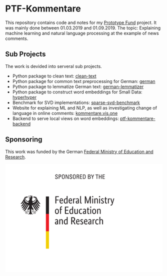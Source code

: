 # PTF-Kommentare

This repository contains code and notes for my [Prototype Fund](https://prototypefund.de/) project. It was mainly done between 01.03.2019 and 01.09.2019. The topic: Explaining machine learning and natural language processing at the example of news comments.

## Sub Projects

The work is devided into serveral sub projects.

- Python package to clean text: [clean-text](https://github.com/jfilter/clean-text)
- Python package for common text preprocessing for German: [german](https://github.com/jfilter/german-preprocessing)
- Python package to lemmatize German text: [german-lemmatizer](https://github.com/jfilter/german-lemmatizer)
- Python package to construct word embeddings for Small Data: [hyperhyper](https://github.com/jfilter/hyperhyper)
- Benchmark for SVD implementations: [sparse-svd-benchmark](https://github.com/jfilter/sparse-svd-benchmark)
- Website for explaining ML and NLP, as well as investigating change of language in online comments: [kommentare.vis.one](https://github.com/jfilter/kommentare.vis.one)
- Backend to serve local views on word embeddings: [ptf-kommentare-backend](https://github.com/jfilter/ptf-kommentare-backend)

## Sponsoring

This work was funded by the German [Federal Ministry of Education and Research](https://www.bmbf.de/en/index.html).

<img src="./bmbf_funded.svg">
